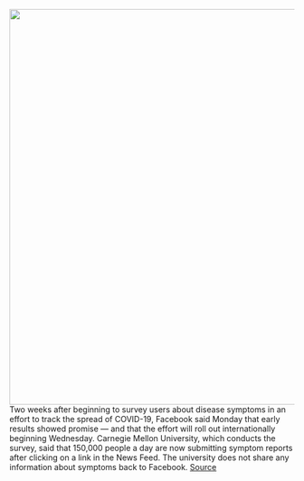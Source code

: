 <img src='https://cdn.vox-cdn.com/thumbor/ALoV9q7QgoIpDn_dOiYB5lqRTQc=/0x0:2040x1360/1200x800/filters:focal(857x517:1183x843)/cdn.vox-cdn.com/uploads/chorus_image/image/66676720/jbareham_180405_1777_facebook_0003.0.jpg' width='700px' /><br/>
Two weeks after beginning to survey users about disease symptoms in an effort to track the spread of COVID-19, Facebook said Monday that early results showed promise — and that the effort will roll out internationally beginning Wednesday. Carnegie Mellon University, which conducts the survey, said that 150,000 people a day are now submitting symptom reports after clicking on a link in the News Feed. The university does not share any information about symptoms back to Facebook.
<a href='https://www.theverge.com/facebook/2020/4/20/21227347/facebook-symptom-tracker-survey-carnegie-mellon-global-expansion-ppe-ml-ai-mark-zuckerberg'> Source <a/>